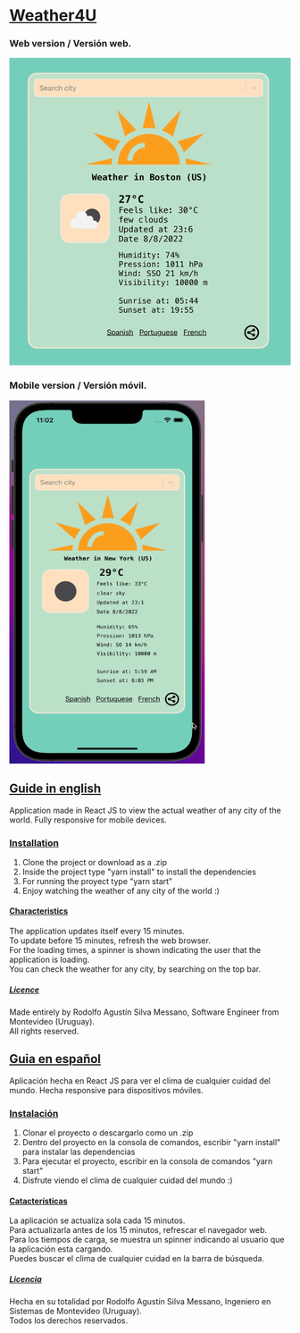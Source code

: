 # <u> Weather4U </u>

###  <b> Web version / Versión web. </b>

<img src='./Weather_4_U/src/demo_images/weather_web.gif' width='550' height='550'>

<br>

###  <b> Mobile version / Versión móvil. </b>

<img src='./Weather_4_U/src/demo_images/weather_mobile.gif' width='350' height='650'>

## <u> Guide in english </u>
Application made in React JS to view the actual weather of any city of the world. Fully responsive for mobile devices.

### <u> Installation </u>
1. Clone the project or download as a .zip
2. Inside the project type "yarn install" to install the dependencies
3. For running the proyect type "yarn start"
4. Enjoy watching the weather of any city of the world :)

#### <u> Characteristics </u>
The application updates itself every 15 minutes.<br>
To update before 15 minutes, refresh the web browser.<br>
For the loading times, a spinner is shown indicating the user that the application is loading.<br>
You can check the weather for any city, by searching on the top bar.

##### <u><b> Licence </b> </u>
Made entirely by Rodolfo Agustín Silva Messano, Software Engineer from Montevideo (Uruguay). <br>
All rights reserved.

## <u> Guia en español </u>
Aplicación hecha en React JS para ver el clima de cualquier cuidad del mundo. Hecha responsive para dispositivos móviles.

### <u> Instalación </u>
1. Clonar el proyecto o descargarlo como un .zip
2. Dentro del proyecto en la consola de comandos, escribir "yarn install" para instalar las dependencias
3. Para ejecutar el proyecto, escribir en la consola de comandos "yarn start"
4. Disfrute viendo el clima de cualquier cuidad del mundo :)

#### <u> Catacterísticas </u>
La aplicación se actualiza sola cada 15 minutos.<br>
Para actualizarla antes de los 15 minutos, refrescar el navegador web.<br>
Para los tiempos de carga, se muestra un spinner indicando al usuario que la aplicación esta cargando.<br>
Puedes buscar el clima de cualquier cuidad en la barra de búsqueda.

##### <u><b> Licencia </b></u>
Hecha en su totalidad por Rodolfo Agustín Silva Messano, Ingeniero en Sistemas de Montevideo (Uruguay). <br>
Todos los derechos reservados.